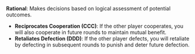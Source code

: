 **Rational**: Makes decisions based on logical assessment of potential outcomes.
- **Reciprocates Cooperation (CCC)**: If the other player cooperates, you will also cooperate in future rounds to maintain mutual benefit.
- **Retaliates Defection (DDD)**: If the other player defects, you will retaliate by defecting in subsequent rounds to punish and deter future defection.
